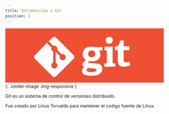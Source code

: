 ```yaml
---
title: Introducción a Git
position: 1
---
```


![Git Logo](/images/git_logo2.jpg){: .center-image .img-responsive }



Git es un sistema de control de versiones distribuido.

Fue creado por Linus Torvalds para mantener el codigo fuente de Linux.






<!-- Welcome to our API.

This API document is designed for those interested in developing for our platform.

This API is still under development and will evolve.

You'll succeed if you do this.
{: .success }

Here's some useful information.
{: .info }

Something may not happen if you try and do this.
{: .warning }

Something bad will happen if you do this.
{: .error } -->
